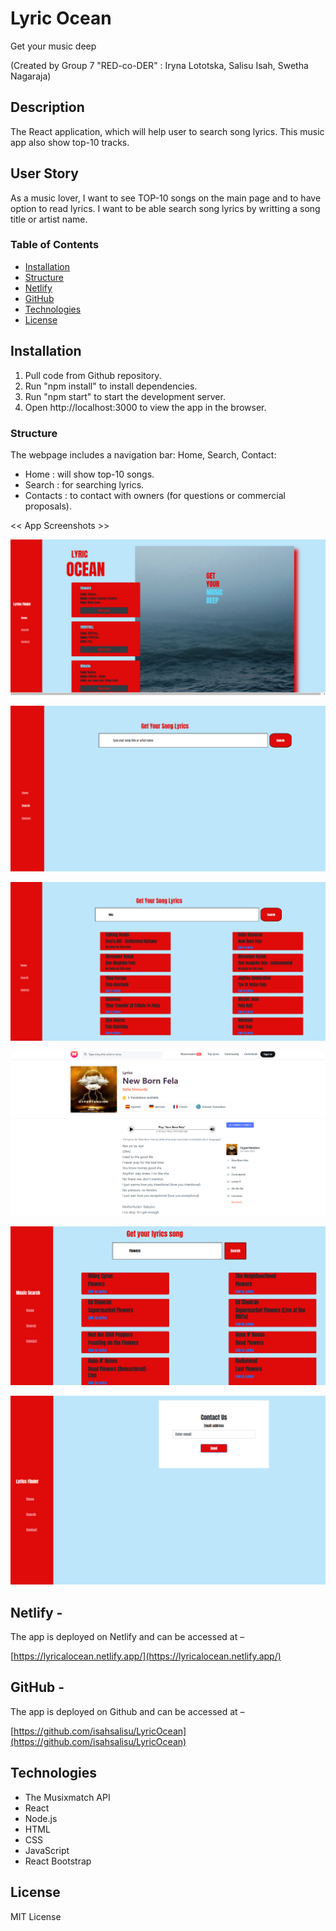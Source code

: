 # Lyric Ocean
Get your music deep

(Created by Group 7 "RED-co-DER" : Iryna Lototska, Salisu Isah, Swetha Nagaraja)

## Description
The React application, which will help user to search song lyrics. This music app also show top-10 tracks.

## User Story
As a music lover, I want to see TOP-10 songs on the main page and to have option to read lyrics. I want to be able search song lyrics by writting a song title or artist name. 

  ### Table of Contents
- [Installation](#installation)
- [Structure](#structure)
- [Netlify](#netlify)
- [GitHub](#github)
- [Technologies](#technologies)
- [License](#license)


## Installation
1. Pull code from Github repository.
2. Run "npm install" to install dependencies.
3. Run "npm start" to start the development server.
4. Open http://localhost:3000 to view the app in the browser.

### Structure
The webpage includes a navigation bar: Home, Search, Contact:
- Home : will show top-10 songs.
- Search : for searching lyrics.
- Contacts : to contact with owners (for questions or commercial proposals).

<< App Screenshots >>

![Home page](./src/screenshots/Home3.png)

![Search Page](./src/screenshots/Search2pic.png)

![Search Page](./src/screenshots/Search2bpic.png)

![Search Page](./src/screenshots/Search2bpicExample.png)

![Search Page](./src/screenshots/example_2.png)

![Contact Page](./src/screenshots/Contact3.png)



## Netlify -
The app is deployed on Netlify and can be accessed at – 

[https://lyricalocean.netlify.app/](https://lyricalocean.netlify.app/) 


## GitHub -

The app is deployed on Github and can be accessed at –

[https://github.com/isahsalisu/LyricOcean](https://github.com/isahsalisu/LyricOcean) 




## Technologies 

* The Musixmatch API
* React
* Node.js
* HTML
* CSS 
* JavaScript
* React Bootstrap

## License
MIT License





